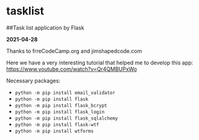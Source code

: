 # tasklist
##Task list application by Flask

**2021-04-28**


Thanks to frreCodeCamp.org and jimshapedcode.com

Here we have a very interesting tutorial that helped me to develop this app: https://www.youtube.com/watch?v=Qr4QMBUPxWo


Necessary packages:
  - `python -m pip install email_validator`
  - `python -m pip install flask`
  - `python -m pip install flask_bcrypt`
  - `python -m pip install flask_login`
  - `python -m pip install flask_sqlalchemy`
  - `python -m pip install flask-wtf`
  - `python -m pip install wtforms`

